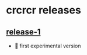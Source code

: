 # crcrcr releases

## [release-1](https://github.com/SiegfriedEhret/crcrcr/releases/tag/release-1)

- :gift: first experimental version